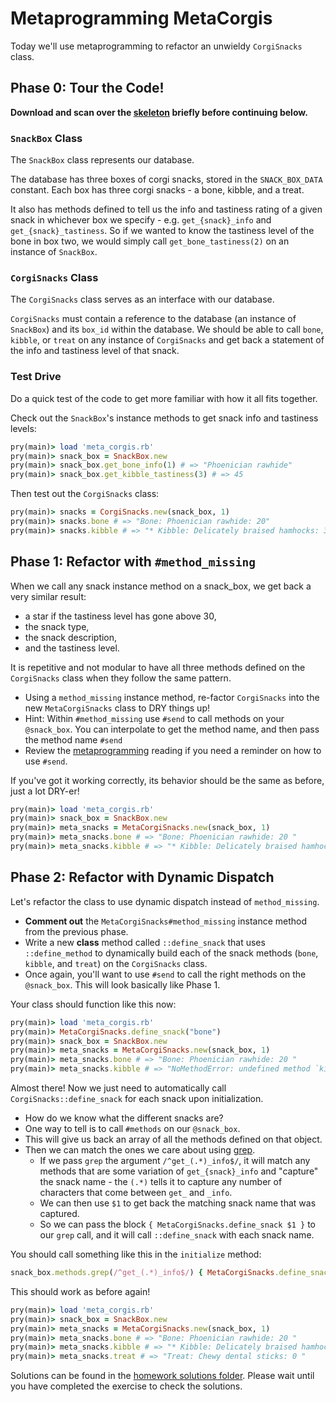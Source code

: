 # Metaprogramming MetaCorgis

Today we'll use metaprogramming to refactor an unwieldy `CorgiSnacks` class.

## Phase 0: Tour the Code!

**Download and scan over the [skeleton][skeleton] briefly before
continuing below.**

[skeleton]:./skeleton.zip?raw=true

### `SnackBox` Class

The `SnackBox` class represents our database.

The database has three boxes of corgi snacks, stored in the
`SNACK_BOX_DATA` constant. Each box has three corgi snacks - a bone,
kibble, and a treat.

It also has methods defined to tell us the info and tastiness rating of a
given snack in whichever box we specify - e.g. `get_{snack}_info` and
`get_{snack}_tastiness`. So if we wanted to know the tastiness level of
the bone in box two, we would simply call `get_bone_tastiness(2)` on an
instance of `SnackBox`.

### `CorgiSnacks` Class

The `CorgiSnacks` class serves as an interface with our database.

`CorgiSnacks` must contain a reference to the database
(an instance of `SnackBox`) and its `box_id` within the database.
We should be able to call `bone`, `kibble`, or `treat` on any instance of
`CorgiSnacks` and get back a statement of the info and tastiness level of
that snack.

### Test Drive

Do a quick test of the code to get more familiar with how it all fits
together.

Check out the `SnackBox`'s instance methods to get snack info and
tastiness levels:

```ruby
pry(main)> load 'meta_corgis.rb'
pry(main)> snack_box = SnackBox.new
pry(main)> snack_box.get_bone_info(1) # => "Phoenician rawhide"
pry(main)> snack_box.get_kibble_tastiness(3) # => 45
```

Then test out the `CorgiSnacks` class:

```ruby
pry(main)> snacks = CorgiSnacks.new(snack_box, 1)
pry(main)> snacks.bone # => "Bone: Phoenician rawhide: 20"
pry(main)> snacks.kibble # => "* Kibble: Delicately braised hamhocks: 33"
```

## Phase 1: Refactor with `#method_missing`

When we call any snack instance method on a snack_box, we get back a very
similar result:

  + a star if the tastiness level has gone above 30,
  + the snack type,
  + the snack description,
  + and the tastiness level.

It is repetitive and not modular to have all three methods defined on the
`CorgiSnacks` class when they follow the same pattern.

+ Using a `method_missing` instance method, re-factor `CorgiSnacks` into
the new `MetaCorgiSnacks` class to DRY things up!
+ Hint: Within `#method_missing` use `#send` to call methods on your
`@snack_box`. You can interpolate to get the method name, and then pass
the method name `#send`
+ Review the [metaprogramming][meta_reading] reading if you need a
reminder on how to use `#send`.

If you've got it working correctly, its behavior should be the same as
before, just a lot DRY-er!

```ruby
pry(main)> load 'meta_corgis.rb'
pry(main)> snack_box = SnackBox.new
pry(main)> meta_snacks = MetaCorgiSnacks.new(snack_box, 1)
pry(main)> meta_snacks.bone # => "Bone: Phoenician rawhide: 20 "
pry(main)> meta_snacks.kibble # => "* Kibble: Delicately braised hamhocks: 33"
```

## Phase 2: Refactor with Dynamic Dispatch

Let's refactor the class to use dynamic dispatch instead of
`method_missing`.

+ **Comment out** the `MetaCorgiSnacks#method_missing` instance method
from the previous phase.
+ Write a new **class** method called `::define_snack` that uses
`::define_method` to dynamically build each of the snack methods (`bone`,
`kibble`, and `treat`) on the `CorgiSnacks` class.
+ Once again, you'll want to use `#send` to call the right methods on the
`@snack_box`. This will look basically like Phase 1.

Your class should function like this now:
```ruby
pry(main)> load 'meta_corgis.rb'
pry(main)> MetaCorgiSnacks.define_snack("bone")
pry(main)> snack_box = SnackBox.new
pry(main)> meta_snacks = MetaCorgiSnacks.new(snack_box, 1)
pry(main)> meta_snacks.bone # => "Bone: Phoenician rawhide: 20 "
pry(main)> meta_snacks.kibble # => "NoMethodError: undefined method `kibble'...""
```

Almost there! Now we just need to automatically call
`CorgiSnacks::define_snack` for each snack upon initialization.

+ How do we know what the different snacks are?
+ One way to tell is to call `#methods` on our `@snack_box`.
+ This will give us back an array of all the methods defined on that
object.
+ Then we can match the ones we care about using [grep][grep].
  + If we pass `grep` the argument `/^get_(.*)_info$/`, it will match any
  methods that are some variation of `get_{snack}_info` and "capture" the
  snack name - the `(.*)` tells it to capture any number of characters
  that come between `get_` and `_info`.
  + We can then use `$1` to get back the matching snack name that was
  captured.
  + So we can pass the block `{ MetaCorgiSnacks.define_snack $1 }` to our
  `grep` call, and it will call `::define_snack` with each snack name.

You should call something like this in the `initialize` method:
```ruby
snack_box.methods.grep(/^get_(.*)_info$/) { MetaCorgiSnacks.define_snack $1 }
```

This should work as before again!

```ruby
pry(main)> load 'meta_corgis.rb'
pry(main)> snack_box = SnackBox.new
pry(main)> meta_snacks = MetaCorgiSnacks.new(snack_box, 1)
pry(main)> meta_snacks.bone # => "Bone: Phoenician rawhide: 20 "
pry(main)> meta_snacks.kibble # => "* Kibble: Delicately braised hamhocks: 33 "
pry(main)> meta_snacks.treat # => "Treat: Chewy dental sticks: 0 "
```

Solutions can be found in the [homework solutions folder][solutions].
Please wait until you have completed the exercise to check the solutions.


[grep]: http://ruby-doc.org/core-2.3.1/Enumerable.html#method-i-grep
[meta_reading]: ../../../../readings/metaprogramming.md
[solutions]: https://github.com/appacademy/curriculum/blob/master/sql/homeworks/solutions/meta_corgis.rb
